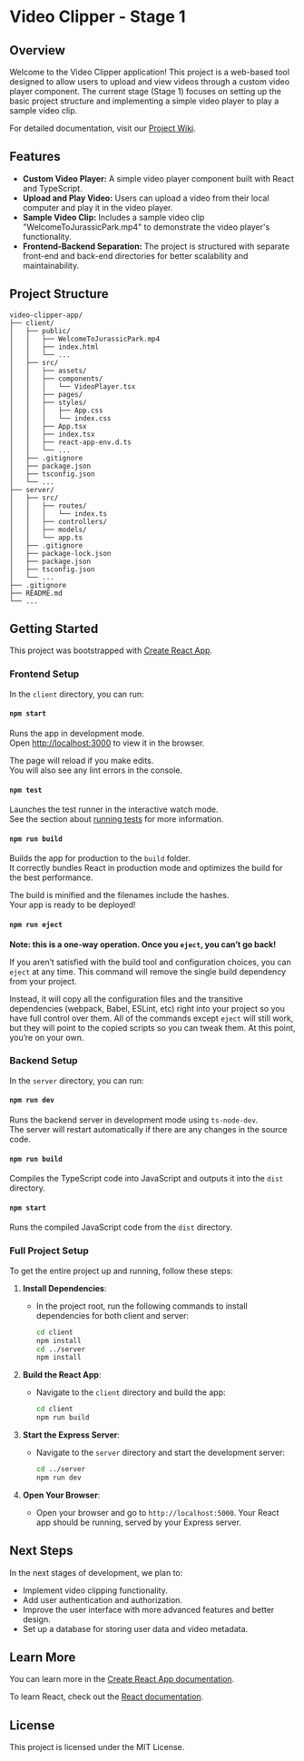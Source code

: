 
# Video Clipper - Stage 1

## Overview

Welcome to the Video Clipper application! This project is a web-based tool designed to allow users to upload and view videos through a custom video player component. The current stage (Stage 1) focuses on setting up the basic project structure and implementing a simple video player to play a sample video clip.

For detailed documentation, visit our [Project Wiki](https://github.com/raihanvaheed/Video-Clipper-App/wiki).

## Features

- **Custom Video Player:** A simple video player component built with React and TypeScript.
- **Upload and Play Video:** Users can upload a video from their local computer and play it in the video player.
- **Sample Video Clip:** Includes a sample video clip "WelcomeToJurassicPark.mp4" to demonstrate the video player's functionality.
- **Frontend-Backend Separation:** The project is structured with separate front-end and back-end directories for better scalability and maintainability.

## Project Structure

```
video-clipper-app/
├── client/
│   ├── public/
│   │   ├── WelcomeToJurassicPark.mp4
│   │   ├── index.html
│   │   └── ...
│   ├── src/
│   │   ├── assets/
│   │   ├── components/
│   │   │   └── VideoPlayer.tsx
│   │   ├── pages/
│   │   ├── styles/
│   │   │   ├── App.css
│   │   │   └── index.css
│   │   ├── App.tsx
│   │   ├── index.tsx
│   │   ├── react-app-env.d.ts
│   │   └── ...
│   ├── .gitignore
│   ├── package.json
│   ├── tsconfig.json
│   └── ...
├── server/
│   ├── src/
│   │   ├── routes/
│   │   │   └── index.ts
│   │   ├── controllers/
│   │   ├── models/
│   │   └── app.ts
│   ├── .gitignore
│   ├── package-lock.json
│   ├── package.json
│   ├── tsconfig.json
│   └── ...
├── .gitignore
├── README.md
└── ...
```

## Getting Started

This project was bootstrapped with [Create React App](https://github.com/facebook/create-react-app).

### Frontend Setup

In the `client` directory, you can run:

#### `npm start`

Runs the app in development mode.\
Open [http://localhost:3000](http://localhost:3000) to view it in the browser.

The page will reload if you make edits.\
You will also see any lint errors in the console.

#### `npm test`

Launches the test runner in the interactive watch mode.\
See the section about [running tests](https://facebook.github.io/create-react-app/docs/running-tests) for more information.

#### `npm run build`

Builds the app for production to the `build` folder.\
It correctly bundles React in production mode and optimizes the build for the best performance.

The build is minified and the filenames include the hashes.\
Your app is ready to be deployed!

#### `npm run eject`

**Note: this is a one-way operation. Once you `eject`, you can’t go back!**

If you aren’t satisfied with the build tool and configuration choices, you can `eject` at any time. This command will remove the single build dependency from your project.

Instead, it will copy all the configuration files and the transitive dependencies (webpack, Babel, ESLint, etc) right into your project so you have full control over them. All of the commands except `eject` will still work, but they will point to the copied scripts so you can tweak them. At this point, you’re on your own.

### Backend Setup

In the `server` directory, you can run:

#### `npm run dev`

Runs the backend server in development mode using `ts-node-dev`.\
The server will restart automatically if there are any changes in the source code.

#### `npm run build`

Compiles the TypeScript code into JavaScript and outputs it into the `dist` directory.

#### `npm start`

Runs the compiled JavaScript code from the `dist` directory.

### Full Project Setup

To get the entire project up and running, follow these steps:

1. **Install Dependencies**:
   - In the project root, run the following commands to install dependencies for both client and server:

     ```bash
     cd client
     npm install
     cd ../server
     npm install
     ```

2. **Build the React App**:
   - Navigate to the `client` directory and build the app:

     ```bash
     cd client
     npm run build
     ```

3. **Start the Express Server**:
   - Navigate to the `server` directory and start the development server:

     ```bash
     cd ../server
     npm run dev
     ```

4. **Open Your Browser**:
   - Open your browser and go to `http://localhost:5000`. Your React app should be running, served by your Express server.

## Next Steps

In the next stages of development, we plan to:

- Implement video clipping functionality.
- Add user authentication and authorization.
- Improve the user interface with more advanced features and better design.
- Set up a database for storing user data and video metadata.

## Learn More

You can learn more in the [Create React App documentation](https://facebook.github.io/create-react-app/docs/getting-started).

To learn React, check out the [React documentation](https://reactjs.org/).

## License

This project is licensed under the MIT License.
